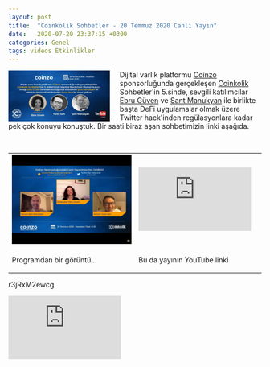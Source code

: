 ```yaml
---
layout: post
title:  "Coinkolik Sohbetler - 20 Temmuz 2020 Canlı Yayın"
date:   2020-07-20 23:37:15 +0300
categories: Genel
tags: videos Etkinlikler
---
```


<img align="left" src="/assets/Coinkolik-poster.jpg" style="width:40%; padding-right:20px"> Dijital varlık platformu [Coinzo](https://www.coinzo.com/) sponsorluğunda gerçekleşen [Coinkolik](https://www.coinkolik.com) Sohbetler'in 5.sinde, sevgili katılımcılar [Ebru Güven](https://twitter.com/NEbruGuven) ve [Şant Manukyan](https://twitter.com/SantManukyan) ile birlikte başta DeFi uygulamalar olmak üzere Twitter hack'inden regülasyonlara kadar pek çok konuyu konuştuk. Bir saati biraz aşan sohbetimizin linki aşağıda. 

&nbsp;

<table><tr><td style="width:50%">
<img src="/assets/Coinkolik_photo.jpg">
</td>
<td style="width:50%">
<iframe width="224" height="126" src="https://www.youtube.com/embed/r3jRxM2ewcg" frameborder="0" allowfullscreen></iframe></td></tr>
<tr><td style="width:50%; vertical-align:top">
<p>
Programdan bir görüntü...  
</p></td>
<td style="width:50%; vertical-align:top">
<p>Bu da yayının YouTube linki</p>
</td></tr>
</table>


r3jRxM2ewcg

<iframe width="224" height="126" src="https://www.youtube.com/embed/r3jRxM2ewcg" frameborder="0" allowfullscreen></iframe></td></tr>
